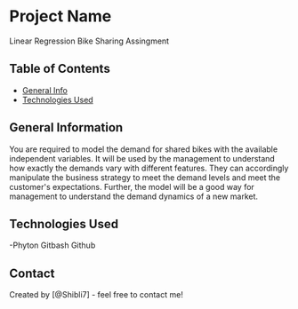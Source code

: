 # Project Name
Linear Regression Bike Sharing Assingment


## Table of Contents
* [General Info](#general-information)
* [Technologies Used](#technologies-used)


## General Information
You are required to model the demand for shared bikes with the available independent variables. It will be used by the management to understand how exactly the demands vary with different features. They can accordingly manipulate the business strategy to meet the demand levels and meet the customer's expectations. Further, the model will be a good way for management to understand the demand dynamics of a new market. 

## Technologies Used
-Phyton
Gitbash
Github



## Contact
Created by [@Shibli7] - feel free to contact me!
